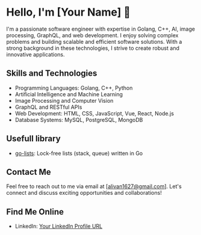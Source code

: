 # Hello, I'm [Your Name] 👋

I'm a passionate software engineer with expertise in Golang, C++, AI, image processing, GraphQL, and web development. I enjoy solving complex problems and building scalable and efficient software solutions. With a strong background in these technologies, I strive to create robust and innovative applications.

## Skills and Technologies

- Programming Languages: Golang, C++, Python
- Artificial Intelligence and Machine Learning
- Image Processing and Computer Vision
- GraphQL and RESTful APIs
- Web Development: HTML, CSS, JavaScript, Vue, React, Node.js
- Database Systems: MySQL, PostgreSQL, MongoDB

## Usefull library

- [go-lists](https://github.com/alivanz/go-lists): Lock-free lists (stack, queue) written in Go

## Contact Me

Feel free to reach out to me via email at [alivan1627@gmail.com]. Let's connect and discuss exciting opportunities and collaborations!

## Find Me Online

- LinkedIn: [Your LinkedIn Profile URL](https://www.linkedin.com/in/alivan-akbar-b29a91126/)
